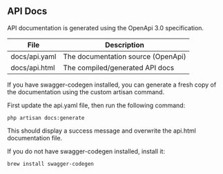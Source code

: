 ## API Docs

API documentation is generated using the OpenApi 3.0 specification.  

| File          | Description                          |
|---------------|--------------------------------------|
| docs/api.yaml | The documentation source (OpenApi)   |
| docs/api.html | The compiled/generated API docs      |

If you have swagger-codegen installed, you can generate a fresh copy of the documentation using the custom artisan command.  

First update the api.yaml file, then run the following command:
```
php artisan docs:generate
```
This should display a success message and overwrite the api.html documentation file.


If you do not have swagger-codegen installed, install it:
```
brew install swagger-codegen
```
